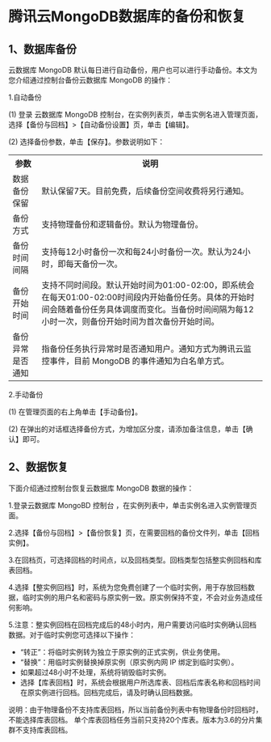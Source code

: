 # 腾讯云MongoDB数据库的备份和恢复
## 1、数据库备份
云数据库 MongoDB 默认每日进行自动备份，用户也可以进行手动备份。本文为您介绍通过控制台备份云数据库 MongoDB 的操作：

1.自动备份

(1)	登录 云数据库 MongoDB 控制台，在实例列表页，单击实例名进入管理页面，选择【备份与回档】>【自动备份设置】页，单击【编辑】。

(2)	选择备份参数，单击【保存】。参数说明如下：
<table>
    <tr>
        <th>参数</th>
        <th>说明</th>
    </tr>
    <tr>
        <td>数据备份保留</td>
        <td>默认保留7天。目前免费，后续备份空间收费将另行通知。</td>
    </tr>
    <tr>
        <td>备份方式</td>
        <td>支持物理备份和逻辑备份。默认为物理备份。</td>
    </tr>
    <tr>
        <td>备份时间间隔</td>
        <td>支持每12小时备份一次和每24小时备份一次。默认为24小时，即每天备份一次。</td>
    </tr>
    <tr>
        <td>备份开始时间</td>
        <td>支持不同时间段。默认开始时间为01:00-02:00，即系统会在每天01:00-02:00时间段内开始备份任务。具体的开始时间会随着备份任务具体调度而变化。当备份时间间隔为每12小时一次，则备份开始时间为首次备份开始时间。</td>
    </tr>
    <tr>
        <td>备份异常是否通知</td>
        <td>指备份任务执行异常时是否通知用户。通知方式为腾讯云监控事件，目前 MongoDB 的事件通知为白名单方式。</td>
    </tr>
</table>

2.手动备份

(1)	在管理页面的右上角单击【手动备份】。

(2)	在弹出的对话框选择备份方式，为增加区分度，请添加备注信息，单击【确认】即可。

## 2、数据恢复
下面介绍通过控制台恢复云数据库 MongoDB 数据的操作：

1.登录云数据库 MongoBD 控制台 ，在实例列表中，单击实例名进入实例管理页面。

2.选择【备份与回档】>【备份恢复】页，在需要回档的备份文件列，单击【回档实例】。

3.在回档页，可选择回档的时间点，以及回档类型。回档类型包括整实例回档和库表回档。

4.选择【整实例回档】时，系统为您免费创建了一个临时实例，用于存放回档数据，临时实例的用户名和密码与原实例一致。原实例保持不变，不会对业务造成任何影响。

5.注意：整实例回档在回档完成后的48小时内，用户需要访问临时实例确认回档数据。对于临时实例您可选择以下操作：
* “转正”：将临时实例转为独立于原实例的正式实例，供业务使用。
* “替换”：用临时实例替换掉原实例（原实例内网 IP 绑定到临时实例）。
* 如果超过48小时不处理，系统将销毁临时实例。
* 选择【库表回档】时，系统会根据用户所选库表、回档后库表名称和回档时间在原实例进行回档。回档完成后，请及时确认回档数据。

说明：由于物理备份不支持库表回档，所以当前备份列表中有物理备份时回档时，不能选择库表回档。
单个库表回档任务当前只支持20个库表。版本为3.6的分片集群不支持库表回档。

